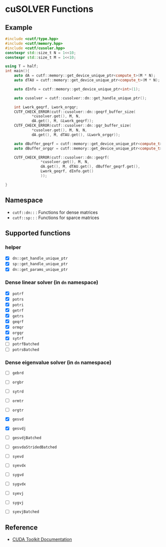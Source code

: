 # cuSOLVER Functions

## Example
```cpp
#include <cutf/type.hpp>
#include <cutf/memory.hpp>
#include <cutf/cusoler.hpp>
constexpr std::size_t N = 1<<10;
constexpr std::size_t M = 1<<10;

using T = half;
int main(){
	auto dA = cutf::memory::get_device_unique_ptr<compute_t>(M * N);
	auto dTAU = cutf::memory::get_device_unique_ptr<compute_t>(M * N);

	auto dInfo = cutf::memory::get_device_unique_ptr<int>(1);

	auto cusolver = cutf::cusolver::dn::get_handle_unique_ptr();

	int Lwork_geqrf, Lwork_orgqr;
	CUTF_CHECK_ERROR(cutf::cusolver::dn::geqrf_buffer_size(
			*cusolver.get(), M, N,
			dA.get(), M, &Lwork_geqrf));
	CUTF_CHECK_ERROR(cutf::cusolver::dn::gqr_buffer_size(
			*cusolver.get(), M, N, N,
			dA.get(), M, dTAU.get(), &Lwork_orgqr));

	auto dBuffer_geqrf = cutf::memory::get_device_unique_ptr<compute_t>(Lwork_geqrf);
	auto dBuffer_orgqr = cutf::memory::get_device_unique_ptr<compute_t>(Lwork_orgqr);

	CUTF_CHECK_ERROR(cutf::cusolver::dn::geqrf(
				*cusolver.get(), M, N,
				dA.get(), M, dTAU.get(), dBuffer_geqrf.get(),
				Lwork_geqrf, dInfo.get()
				));

}
```

## Namespace
- `cutf::dn::` : Functions for dense matrices
- `cutf::sp::` : Functions for sparce matrices

## Supported functions
### helper

- [x] `dn::get_handle_unique_ptr`
- [x] `sp::get_handle_unique_ptr`
- [x] `dn::get_params_unique_ptr`

### Dense linear solver (in `dn` namespace)

- [x] `potrf`
- [x] `potrs`
- [x] `potri`
- [x] `getrf`
- [x] `getrs`
- [x] `geqrf`
- [x] `ormqr`
- [x] `orgqr`
- [x] `sytrf`
- [ ] `potrfBatched`
- [ ] `potrsBatched`

### Dense eigenvalue solver (in `dn` namespace)

- [ ] `gebrd`
- [ ] `orgbr`
- [ ] `sytrd`
- [ ] `ormtr`
- [ ] `orgtr`
- [x] `gesvd`
- [x] `gesvdj`
- [ ] `gesvdjBatched`
- [ ] `gesvdaStridedBatched`
- [ ] `syevd`
- [ ] `syevdx`
- [ ] `sygvd`
- [ ] `sygvdx`
- [ ] `syevj`
- [ ] `sygvj`
- [ ] `syevjBatched`


## Reference
- [CUDA Toolkit Documentation](https://docs.nvidia.com/cuda/cusolver/index.html)
